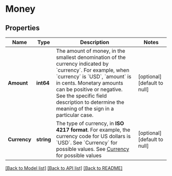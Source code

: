 # Money

## Properties
Name | Type | Description | Notes
------------ | ------------- | ------------- | -------------
**Amount** | **int64** | The amount of money, in the smallest denomination of the currency indicated by &#x60;currency&#x60;. For example, when &#x60;currency&#x60; is &#x60;USD&#x60;, &#x60;amount&#x60; is in cents. Monetary amounts can be positive or negative. See the specific field description to determine the meaning of the sign in a particular case. | [optional] [default to null]
**Currency** | **string** | The type of currency, in __ISO 4217 format__. For example, the currency code for US dollars is &#x60;USD&#x60;.  See &#x60;Currency&#x60; for possible values. See [Currency](#type-currency) for possible values | [optional] [default to null]

[[Back to Model list]](../README.md#documentation-for-models) [[Back to API list]](../README.md#documentation-for-api-endpoints) [[Back to README]](../README.md)

